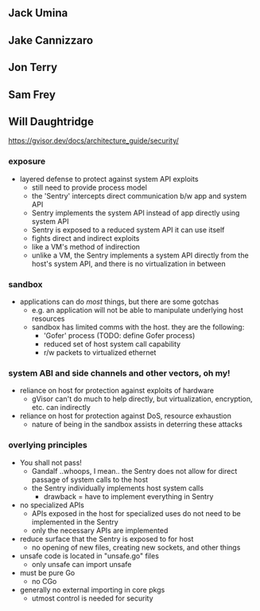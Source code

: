 ## Jack Umina



## Jake Cannizzaro



## Jon Terry



## Sam Frey



## Will Daughtridge

https://gvisor.dev/docs/architecture_guide/security/

### exposure
* layered defense to protect against system API exploits
    * still need to provide process model
    * the 'Sentry' intercepts direct communication b/w app and system API
    * Sentry implements the system API instead of app directly using system API
    * Sentry is exposed to a reduced system API it can use itself
    * fights direct and indirect exploits
    * like a VM's method of indirection
    * unlike a VM, the Sentry implements a system API directly from the host's system API, and there is no virtualization in between

### sandbox
* applications can do *most* things, but there are some gotchas
    * e.g. an application will not be able to manipulate underlying host resources
    * sandbox has limited comms with the host. they are the following:
        * 'Gofer' process (TODO: define Gofer process)
        * reduced set of host system call capability
        * r/w packets to virtualized ethernet

### system ABI and side channels and other vectors, oh my!
* reliance on host for protection against exploits of hardware
    * gVisor can't do much to help directly, but virtualization, encryption, etc. can indirectly
* reliance on host for protection against DoS, resource exhaustion
    * nature of being in the sandbox assists in deterring these attacks

### overlying principles
* You shall not pass!
    * Gandalf ..whoops, I mean.. the Sentry does not allow for direct passage of system calls to the host
    * the Sentry individually implements host system calls
        * drawback = have to implement everything in Sentry   
* no specialized APIs
    * APIs exposed in the host for specialized uses do not need to be implemented in the Sentry
    * only the necessary APIs are implemented
* reduce surface that the Sentry is exposed to for host
    * no opening of new files, creating new sockets, and other things
* unsafe code is located in "unsafe.go" files
    * only unsafe can import unsafe
* must be pure Go
    * no CGo
* generally no external importing in core pkgs
    * utmost control is needed for security
